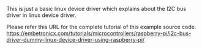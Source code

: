 This is just a basic linux device driver which explains about the I2C bus driver in linux device driver.

Please refer this URL for the complete tutorial of this example source code.
https://embetronicx.com/tutorials/microcontrollers/raspberry-pi/i2c-bus-driver-dummy-linux-device-driver-using-raspberry-pi/